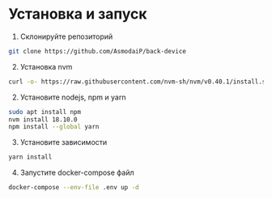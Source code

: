 #  Установка и запуск

1. Склонируйте репозиторий
```bash
git clone https://github.com/AsmodaiP/back-device 
```

2. Установка nvm
```bash
curl -o- https://raw.githubusercontent.com/nvm-sh/nvm/v0.40.1/install.sh | bash
```

2. Установите nodejs, npm и yarn
```bash
sudo apt install npm
nvm install 18.10.0
npm install --global yarn
```
3. Установите зависимости
```bash
yarn install
```

4. Запустите docker-compose файл
```bash
docker-compose --env-file .env up -d
```